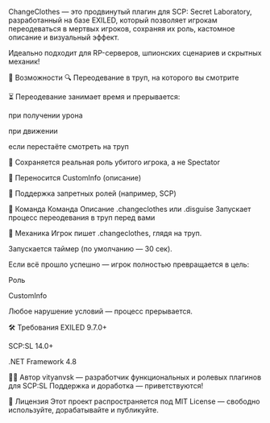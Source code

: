 ChangeClothes — это продвинутый плагин для SCP: Secret Laboratory, разработанный на базе EXILED, который позволяет игрокам переодеваться в мертвых игроков, сохраняя их роль, кастомное описание и визуальный эффект.

Идеально подходит для RP-серверов, шпионских сценариев и скрытных механик!

🧩 Возможности
🔍 Переодевание в труп, на которого вы смотрите

⏳ Переодевание занимает время и прерывается:

при получении урона

при движении

если перестаёте смотреть на труп

🧠 Сохраняется реальная роль убитого игрока, а не Spectator

🧥 Переносится CustomInfo (описание)

🚫 Поддержка запретных ролей (например, SCP)


💬 Команда
Команда	Описание
.changeclothes или .disguise	Запускает процесс переодевания в труп перед вами

🔐 Механика
Игрок пишет .changeclothes, глядя на труп.

Запускается таймер (по умолчанию — 30 сек).

Если всё прошло успешно — игрок полностью превращается в цель:

Роль

CustomInfo

Любое нарушение условий — процесс прерывается.

🛠 Требования
EXILED 9.7.0+

SCP:SL 14.0+

.NET Framework 4.8

🧑‍💻 Автор
vityanvsk — разработчик функциональных и ролевых плагинов для SCP:SL
Поддержка и доработка — приветствуются!

📄 Лицензия
Этот проект распространяется под MIT License — свободно используйте, дорабатывайте и публикуйте.
